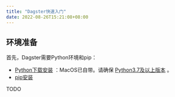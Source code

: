 ```yaml
---
title: "Dagster快速入门"
date: 2022-08-26T15:21:08+08:00
---
```


## 环境准备

首先，Dagster需要Python环境和pip：

- [Python下载安装](https://www.python.org/downloads/) ：MacOS已自带。请确保 [Python3.7及以上版本](https://github.com/dagster-io/dagster/releases/tag/1.0.0) 。
- [pip安装](https://pip.pypa.io/en/stable/installation/)

TODO
